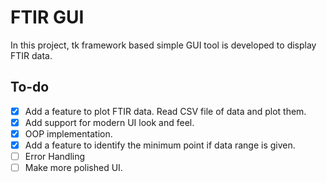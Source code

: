 # FTIR GUI

In this project, tk framework based simple GUI tool is developed to display FTIR data.

## To-do

- [X] Add a feature to plot FTIR data. Read CSV file of data and plot them.
- [X] Add support for modern UI look and feel.
- [X] OOP implementation.
- [X] Add a feature to identify the minimum point if data range is given.
- [ ] Error Handling
- [ ] Make more polished UI.
